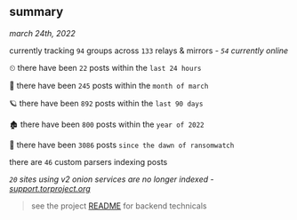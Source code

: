 
## summary
_march 24th, 2022_

currently tracking `94` groups across `133` relays & mirrors - _`54` currently online_

⏲ there have been `22` posts within the `last 24 hours`

🦈 there have been `245` posts within the `month of march`

🪐 there have been `892` posts within the `last 90 days`

🏚 there have been `800` posts within the `year of 2022`

🦕 there have been `3086` posts `since the dawn of ransomwatch`

there are `46` custom parsers indexing posts

_`20` sites using v2 onion services are no longer indexed - [support.torproject.org](https://support.torproject.org/onionservices/v2-deprecation/)_

> see the project [README](https://github.com/thetanz/ransomwatch#ransomwatch--) for backend technicals
